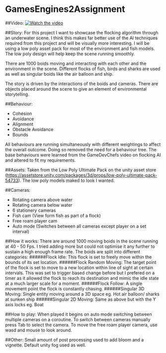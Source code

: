 # GamesEngines2Assignment
 
##Video: 
[![Watch the video](https://img.youtube.com/vi/lgXfAAuksV0/maxresdefault.jpg)](https://youtu.be/lgXfAAuksV0)

##Story: 
For this project I want to showcase the flocking algorithm through an underwater scene.
I think this makes far better use of the AI techniques required from this project and will be visually more interesting.
I will be using a low poly asset pack for most of the environment and fish models.
The low poly design will help keep the scene running smoothly.

There are 1000 boids moving and interacting with each other and the environment in the scene.
Different flocks of fish, birds and sharks are used as well as singular boids like the air balloon and ship.

The story is driven by the interactions of the boids and cameras.
There are objects placed around the scene to give an element of environmental storytelling.

##Behaviour: 
  - Cohesion
  - Avoidance
  - Alignment
  - Obstacle Avoidance
  - Bounds

All behaviours are running simultaneously with different weightings to affect the overall outcome.
Doing so removed the need for a behaviour tree.
The base behaviours were learned from the GameDevChefs video on flocking AI and altered to fit my requirements.

##Assets:
Taken from the Low Poly Ultimate Pack on the unity asset store (https://assetstore.unity.com/packages/3d/props/low-poly-ultimate-pack-54733).
The low poly models maked to look I wanted.

##Cameras:
  - Rotating camera above water
  - Rotating camera below water
  - 6 stationery cameras
  - Fish cam (View form fish as part of a flock)
  - Free roam player cam
  - Auto mode (Switches between all cameras except player on a set interval)
  
##How it works:
There are around 1000 moving boids in the scene running at 40 - 50 Fps. I tried adding more but could not optimise it any further to sustain a high enough frame rate.
The boids are split into different categories:
######Flock Idle:
This flock is set to freely move within the bounds of its set location.
######Flock Random Moving:
The target point of the flock is set to move to a new location within line of sight at certain intervals. This was set to trigger based change before but I prefered on a timer as it allowed the flock to reach its destination and mimic the idle state at a much larger scale for a moment.
######Flock Follow:
A single movement point the flock is constantly chasing.
######Singular 3D Moving:
Single entity moving around a 3D space eg. Hot air balloon/ sharks at sunken ship
######Singular 2D Moving:
Same as above but with the Y axis locks eg. Boat

##How to play:
When played it begins on auto mode switching between multiple cameras on a coroutine.
To switch between cameras manually press Tab to select the camera.
To move the free roam player camera, use wasd and mouse to look around.

##Other:
Small amount of post processing used to add bloom and a vignette.
Default unity fog used as well.
